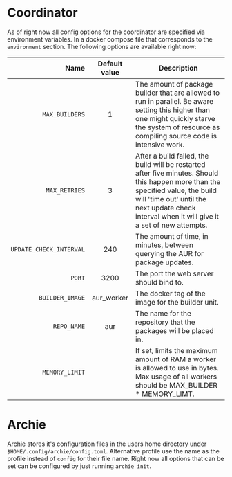 # Coordinator

As of right now all config options for the coordinator are specified via environment variables. In a docker compose file
that corresponds to the `environment` section. The following options are available right now:

|                      Name | Default value | Description                                                                                                                                                                                                                        |
|--------------------------:|:-------------:|------------------------------------------------------------------------------------------------------------------------------------------------------------------------------------------------------------------------------------|
|          ``MAX_BUILDERS`` |       1       | The amount of package builder that are allowed to run in parallel. Be aware setting this higher than one might quickly starve the system of resource as compiling source code is intensive work.                                   |
|           ``MAX_RETRIES`` |       3       | After a build failed, the build will be restarted after five minutes. Should this happen more than the specified value, the build will 'time out' until the next update check interval when it will give it a set of new attempts. |
| ``UPDATE_CHECK_INTERVAL`` |      240      | The amount of time, in minutes, between querying the AUR for package updates.                                                                                                                                                      |
|                  ``PORT`` |     3200      | The port the web server should bind to.                                                                                                                                                                                            |
|         ``BUILDER_IMAGE`` |  aur_worker   | The docker tag of the image for the builder unit.                                                                                                                                                                                  |
|             ``REPO_NAME`` |      aur      | The name for the repository that the packages will be placed in.                                                                                                                                                                   |
|          ``MEMORY_LIMIT`` |               | If set, limits the maximum amount of RAM a worker is allowed to use in bytes. Max usage of all workers should be MAX_BUILDER * MEMORY_LIMT.                                                                                        |

# Archie

Archie stores it's configuration files in the users home directory under `$HOME/.config/archie/config.toml`. Alternative
profile use the name as the profile instead of `config` for their file name. Right now all options that can be set can
be configured by just running `archie init`.
